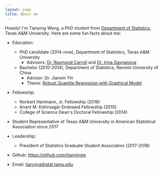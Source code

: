 ```yaml
---
layout: page
title: About me
---
```


Howdy! I'm Tianying Wang, a PhD student from [Department of Statistics](https://www.stat.tamu.edu), Texas A&M University. Here are some fun facts about me:

- Education:
   - PhD candidate (2014-now), Department of Statistics, Texas A&M University
       - Advisors: [Dr. Raymond Carroll](https://www.stat.tamu.edu/~carroll/) and [Dr. Irina Gaynanova](https://irinagain.github.io/)
   - Bachelor (2010-2014), Department of Statistics, Renmin University of China
       - Advisor: Dr. Jianxin Yin
       - Thesis: [Robust Quantile Regression with Graphical Model](http://www.cnki.com.cn/Article/CJFDTotal-ZKZX201717001.htm)

- Fellowship: 
   - Norbert Hartmann, Jr. Fellowship (2016)
   - Anant M. Kshirsagar Endowed Fellowship (2015)
   - College of Science Dean's Doctoral Fellowship (2014)
   
- Student Representative of Texas A&M University in American Statistical Association since 2017

- Leadership: 
   - President of Statistics Graduate Student Association (2017-2018)



- Github: https://github.com/tianyingw

- Email: tianying@stat.tamu.edu



